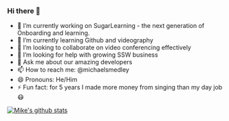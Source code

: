### Hi there 👋


- 🔭 I’m currently working on SugarLearning - the next generation of Onboarding and learning.
- 🌱 I’m currently learning Github and videography
- 👯 I’m looking to collaborate on video conferencing effectively
- 🤔 I’m looking for help with growing SSW business
- 💬 Ask me about our amazing developers
- 📫 How to reach me: @michaelsmedley
- 😄 Pronouns: He/Him
- ⚡ Fun fact: for 5 years I made more money from singing than my day job 😷


[![Mike's github stats](https://github-readme-stats.vercel.app/api?username=miichaelsmedley&theme=dark)](https://github.com/miichaelsmedley/github-readme-stats)
